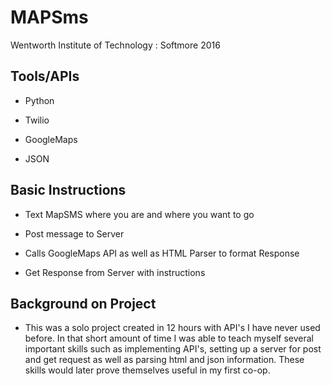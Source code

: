 # MAPSms
Wentworth Institute of Technology : Softmore 2016

## Tools/APIs 

* Python

* Twilio

* GoogleMaps

* JSON
## Basic Instructions 

* Text MapSMS where you are and where you want to go

* Post message to Server

* Calls GoogleMaps API as well as HTML Parser to format Response

* Get Response from Server with instructions

## Background on Project 

* This was a solo project created in 12 hours with API's I have never used before. In that short amount of time I was able to teach myself several important skills such as implementing API's, setting up a server for post and get request as well as parsing html and json information. These skills would later prove themselves useful in my first co-op.





